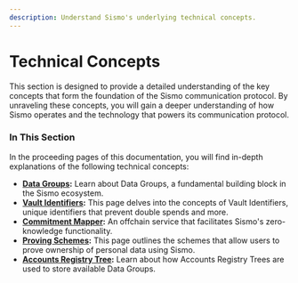 ```yaml
---
description: Understand Sismo's underlying technical concepts.
---
```


# Technical Concepts

This section is designed to provide a detailed understanding of the key concepts that form the foundation of the Sismo communication protocol. By unraveling these concepts, you will gain a deeper understanding of how Sismo operates and the technology that powers its communication protocol.

### In This Section

In the proceeding pages of this documentation, you will find in-depth explanations of the following technical concepts:

* [**Data Groups**](data-gems-and-data-groups.md)**:** Learn about Data Groups, a fundamental building block in the Sismo ecosystem.&#x20;
* [**Vault Identifiers**](../../../build-with-sismo-connect/technical-documentation/vault-and-proof-identifiers.md)**:** This page delves into the concepts of Vault Identifiers, unique identifiers that prevent double spends and more.
* [**Commitment Mapper**](commitment-mapper.md)**:** An offchain service that facilitates Sismo's zero-knowledge functionality.
* [**Proving Schemes**](proving-schemes/)**:** This page outlines the schemes that allow users to prove ownership of personal data using Sismo.
* [**Accounts Registry Tree**](accounts-registry-tree.md)**:** Learn about how Accounts Registry Trees are used to store available Data Groups.
